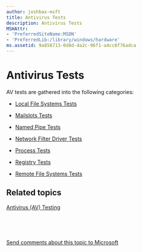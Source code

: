 ```yaml
---
author: joshbax-msft
title: Antivirus Tests
description: Antivirus Tests
MSHAttr:
- 'PreferredSiteName:MSDN'
- 'PreferredLib:/library/windows/hardware'
ms.assetid: 9a858713-0d8d-4a2c-96f1-a4cc8f76adca
---
```


# Antivirus Tests


AV tests are gathered into the following categories:

-   [Local File Systems Tests](local-file-systems-tests.md)

-   [Mailslots Tests](mailslots-tests.md)

-   [Named Pipe Tests](named-pipe-tests.md)

-   [Network Filter Driver Tests](network-filter-driver-tests.md)

-   [Process Tests](process-tests.md)

-   [Registry Tests](registry-tests.md)

-   [Remote File Systems Tests](d5314e25-92d1-491d-b2b2-f1e6e7cf441a)

## Related topics


[Antivirus (AV) Testing](antivirus--av--testing.md)

 

 

[Send comments about this topic to Microsoft](mailto:wsddocfb@microsoft.com?subject=Documentation%20feedback%20%5Bp_hck\p_hck%5D:%20Antivirus%20Tests%20%20RELEASE:%20%284/27/2016%29&body=%0A%0APRIVACY%20STATEMENT%0A%0AWe%20use%20your%20feedback%20to%20improve%20the%20documentation.%20We%20don't%20use%20your%20email%20address%20for%20any%20other%20purpose,%20and%20we'll%20remove%20your%20email%20address%20from%20our%20system%20after%20the%20issue%20that%20you're%20reporting%20is%20fixed.%20While%20we're%20working%20to%20fix%20this%20issue,%20we%20might%20send%20you%20an%20email%20message%20to%20ask%20for%20more%20info.%20Later,%20we%20might%20also%20send%20you%20an%20email%20message%20to%20let%20you%20know%20that%20we've%20addressed%20your%20feedback.%0A%0AFor%20more%20info%20about%20Microsoft's%20privacy%20policy,%20see%20http://privacy.microsoft.com/default.aspx. "Send comments about this topic to Microsoft")






